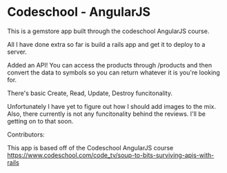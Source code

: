 # Codeschool - AngularJS

This is a gemstore app built through the codeschool AngularJS
course.

All I have done extra so far is build a rails app and get it to
deploy to a server.

Added an API!
  You can access the products through /products and then convert the data to symbols so you can return whatever it is you're looking for.

  There's basic Create, Read, Update, Destroy funcitonality.

  Unfortunately I have yet to figure out how I should add images to the mix.
  Also, there currently is not any funcitonality behind the reviews.  I'll be getting on to that soon.

Contributors:

This app is based off of the Codeschool AngularJS course
https://www.codeschool.com/code_tv/soup-to-bits-surviving-apis-with-rails